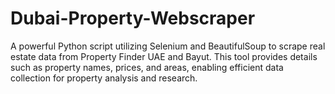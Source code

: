 # Dubai-Property-Webscraper
A powerful Python script utilizing Selenium and BeautifulSoup to scrape real estate data from Property Finder UAE and Bayut. This tool provides details such as property names, prices, and areas, enabling efficient data collection for property analysis and research.
